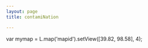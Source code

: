 ```yaml
---
layout: page
title: contamiNation

---
```

 <div id="mapid">
  <script\>
  var mymap = L.map('mapid').setView([39.82, 98.58], 4);
  </script\>
</div>
